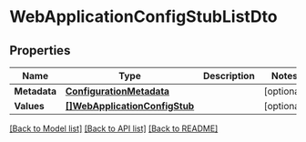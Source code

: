 # WebApplicationConfigStubListDto

## Properties
Name | Type | Description | Notes
------------ | ------------- | ------------- | -------------
**Metadata** | [**ConfigurationMetadata**](ConfigurationMetadata.md) |  | [optional] 
**Values** | [**[]WebApplicationConfigStub**](WebApplicationConfigStub.md) |  | [optional] 

[[Back to Model list]](../README.md#documentation-for-models) [[Back to API list]](../README.md#documentation-for-api-endpoints) [[Back to README]](../README.md)


